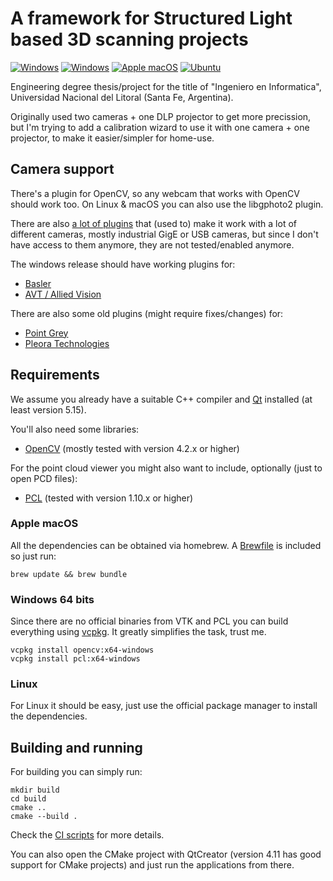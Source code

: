 # A framework for Structured Light based 3D scanning projects

[![Windows](https://ci.appveyor.com/api/projects/status/q3vr5tbjbh3v8jh5/branch/master?svg=true)](https://ci.appveyor.com/project/nikolaseu/neuvision/branch/master)
[![Windows](https://github.com/nikolaseu/neuvision/actions/workflows/windows.yml/badge.svg)](https://github.com/nikolaseu/neuvision/actions/workflows/windows.yml)
[![Apple macOS](https://github.com/nikolaseu/neuvision/actions/workflows/macos.yml/badge.svg)](https://github.com/nikolaseu/neuvision/actions/workflows/macos.yml)
[![Ubuntu](https://github.com/nikolaseu/neuvision/actions/workflows/ubuntu.yml/badge.svg)](https://github.com/nikolaseu/neuvision/actions/workflows/ubuntu.yml)

Engineering degree thesis/project for the title of "Ingeniero en Informatica", Universidad Nacional del Litoral (Santa Fe, Argentina).

Originally used two cameras + one DLP projector to get more precission, but I'm trying to add a calibration wizard to use it with one camera + one projector, to make it easier/simpler for home-use.

## Camera support

There's a plugin for OpenCV, so any webcam that works with OpenCV should work too.
On Linux & macOS you can also use the libgphoto2 plugin.

There are also [a lot of plugins](./lib/zcameraacquisition/plugins) that (used to) make it work with
a lot of different cameras, mostly industrial GigE or USB cameras, but since I don't have access to
them anymore, they are not tested/enabled anymore.

The windows release should have working plugins for:
- [Basler](https://www.baslerweb.com)
- [AVT / Allied Vision](https://www.alliedvision.com)

There are also some old plugins (might require fixes/changes) for:
- [Point Grey](https://www.ptgrey.com)
- [Pleora Technologies](https://www.pleora.com)

## Requirements

We assume you already have a suitable C++ compiler and [Qt](https://www.qt.io) installed (at least
version 5.15).

You'll also need some libraries:

- [OpenCV](http://opencv.org) (mostly tested with version 4.2.x or higher)

For the point cloud viewer you might also want to include, optionally (just to open PCD files):

- [PCL](http://www.pointclouds.org) (tested with version 1.10.x or higher)

### Apple macOS

All the dependencies can be obtained via homebrew. A [Brewfile](./Brewfile) is included so just run:

```
brew update && brew bundle
```

### Windows 64 bits

Since there are no official binaries from VTK and PCL you can build everything using
[vcpkg](https://github.com/Microsoft/vcpkg). It greatly simplifies the task, trust me.

```
vcpkg install opencv:x64-windows
vcpkg install pcl:x64-windows
```

### Linux

For Linux it should be easy, just use the official package manager to install the dependencies.

## Building and running

For building you can simply run:

```
mkdir build
cd build
cmake ..
cmake --build .
```

Check the [CI scripts](./scripts) for more details.

You can also open the CMake project with QtCreator (version 4.11 has good support for CMake projects) and just run the applications from there.
